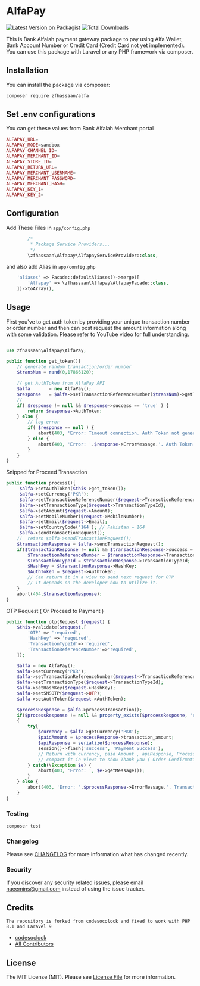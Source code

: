 # AlfaPay

[![Latest Version on Packagist](https://img.shields.io/packagist/v/zfhassaan/alfapay.svg?style=flat-square)](https://packagist.org/packages/zfhassaan/alfa-pay)
[![Total Downloads](https://img.shields.io/packagist/dt/zfhassaan/alfapay.svg?style=flat-square)](https://packagist.org/packages/zfhassaan/alfa-pay)

This is Bank Alfalah payment gateway package to pay using Alfa Wallet, Bank Account Number or Credit Card (Credit Card not yet implemented). You can use this package with Laravel or any PHP framework via composer.

## Installation

You can install the package via composer:

```bash
composer require zfhassaan/alfa
```

## Set .env configurations
You can get these values from Bank Alfalah Merchant portal
```php
ALFAPAY_URL=
ALFAPAY_MODE=sandbox
ALFAPAY_CHANNEL_ID=
ALFAPAY_MERCHANT_ID=
ALFAPAY_STORE_ID=
ALFAPAY_RETURN_URL=
ALFAPAY_MERCHANT_USERNAME=
ALFAPAY_MERCHANT_PASSWORD=
ALFAPAY_MERCHANT_HASH=
ALFAPAY_KEY_1=
ALFAPAY_KEY_2=
```
## Configuration
Add These Files in `app/config.php` 

```php 
        /*
         * Package Service Providers...
         */
        \zfhassaan\Alfapay\AlfapayServiceProvider::class,
```
and also add Alias in `app/config.php`

```php 
    'aliases' => Facade::defaultAliases()->merge([
        'Alfapay' => \zfhassaan\Alfapay\AlfapayFacade::class,
    ])->toArray(),

```
## Usage
First you've to get auth token by providing your unique transaction number or order number
and then can post request the amount information along with some validation.
Please refer to YouTube video for full understanding.
```php

use zfhassaan\Alfapay\AlfaPay;

public function get_token(){
    // generate random transaction/order number
    $transNum = rand(0,17866120);
            
    // get AuthToken from AlfaPay API
    $alfa       = new AlfaPay();
    $response   = $alfa->setTransactionReferenceNumber($transNum)->getToken();
    //
    if( $response != null && $response->success == 'true' ) {
        return $response->AuthToken;
    } else {
        // log error
        if( $response == null ) {
            abort(403, 'Error: Timeout connection. Auth Token not generated.');
        } else {
            abort(403, 'Error: '.$response->ErrorMessage.'. Auth Token does not generated.');
        }
    }
}
```
Snipped for Proceed Transaction

```php
public function process(){
     $alfa->setAuthToken($this->get_token());
     $alfa->setCurrency('PKR');
     $alfa->setTransactionReferenceNumber($request->TransctionReferenceNumber);
     $alfa->setTransactionType($request->TransactionTypeId);
     $alfa->setAmount($request->Amount);
     $alfa->setMobileNumber($request->MobileNumber);
     $alfa->setEmail($request->Email);
     $alfa->setCountryCode('164'); // Pakistan = 164
     $alfa->sendTransactionRequest();
    //  return $alfa->sendTransactionRequest();
    $transactionResponse = $alfa->sendTransactionRequest();
    if($transactionResponse != null && $transactionResponse->success = 'true') {
        $TransactionReferenceNumber = $transactionResponse->TransactionReferenceNumber;
        $TransactionTypeId = $transactionResponse->TransactionTypeId;
        $HashKey = $transactionResponse->HashKey;
        $AuthToken = $request->AuthToken;
        // Can return it in a view to send next request for OTP
        // It depends on the developer how to utilize it. 
    }
    abort(404,$transactionResponse);
}
```

OTP Request ( Or Proceed to Payment )

```php 
public function otp(Request $request) {
    $this->validate($request,[
        'OTP' => 'required',
        'HashKey' => 'required',
        'TransactionTypeId'=>'required', 
        'TransactionReferenceNumber'=>'required',
    ]);

    $alfa = new AlfaPay();
    $alfa->setCurrency('PKR');
    $alfa->setTransactionReferenceNumber($request->TransactionReferenceNumber);
    $alfa->setTransactionType($request->TransactionTypeId);
    $alfa->setHashKey($request->HashKey);
    $alfa->setSMSOTP($request->OTP);
    $alfa->setAuthToken($request->AuthToken);

    $processResponse = $alfa->processTransaction();
    if($processResponse != null && property_exists($processResposne, 'response_code')) 
    {
        try{
            $currency = $alfa->getCurrency('PKR');
            $paidAmount = $processResponse->transaction_amount;
            $apiResponse = serialize($processResponse);
            session()->flash('success', 'Payment Success');
            // Return with currency, paid Amount , apiResponse, ProcessResponse or 
            // compact it in views to show Thank you ( Order Confirmation page )
        } catch(\Exception $e) {
            abort(403, 'Error: ', $e->getMessage());
        }
    } else {
        abort(403, 'Error: '.$processResponse->ErrorMessage.'. Transaction OTP not completed');
    }
}

```

### Testing

```bash
composer test
```

### Changelog

Please see [CHANGELOG](CHANGELOG.md) for more information what has changed recently.

### Security

If you discover any security related issues, please email naeemins@gmail.com instead of using the issue tracker.

## Credits
    The repository is forked from codesocolock and fixed to work with PHP 8.1 and Laravel 9
-   [codesoclock](https://github.com/codesoclock)
-   [All Contributors](../../contributors)

## License

The MIT License (MIT). Please see [License File](LICENSE.md) for more information.
